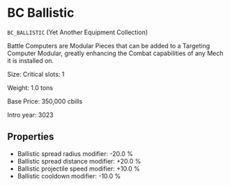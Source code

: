 # BC Ballistic

`BC_BALLISTIC` (Yet Another Equipment Collection)

Battle Computers are Modular Pieces that can be added to a Targeting Computer Modular, greatly enhancing the Combat capabilities of any Mech it is installed on.

Size: Critical slots: 1

Weight: 1.0 tons

Base Price: 350,000 cbills

Intro year: 3023

## Properties
* Ballistic spread radius modifier: -20.0 %
* Ballistic spread distance modifier: +20.0 %
* Ballistic projectile speed modifier: +10.0 %
* Ballistic cooldown modifier: -10.0 %
